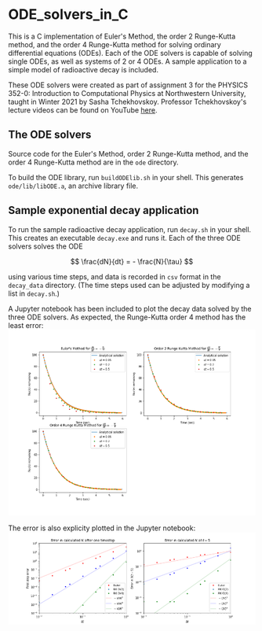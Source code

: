 # ODE_solvers_in_C
This is a C implementation of Euler's Method, the order 2 Runge-Kutta method, and the order 4 Runge-Kutta method for solving ordinary differential equations (ODEs). 
Each of the ODE solvers is capable of solving single ODEs, as well as systems of 2 or 4 ODEs. A sample application to a simple model of radioactive decay is included.

These ODE solvers were created as part of assignment 3 for the PHYSICS 352-0: Introduction to Computational Physics at Northwestern University, taught in Winter 2021 by Sasha Tchekhovskoy. Professor Tchekhovskoy's lecture videos can be found on YouTube [here](https://youtu.be/q1vPVQ9g23I). 

## The ODE solvers
Source code for the Euler's Method, order 2 Runge-Kutta method, and the order 4 Runge-Kutta method are in the `ode` directory.

To build the ODE library, run `buildODElib.sh` in your shell. This generates `ode/lib/libODE.a`, an archive library file.

## Sample exponential decay application
To run the sample radioactive decay application, run `decay.sh` in your shell. This creates an executable `decay.exe` and runs it. Each of the three ODE solvers solves the ODE

$$
\frac{dN}{dt} = - \frac{N}{\tau}
$$

using various time steps, and data is recorded in `csv` format in the `decay_data` directory. (The time steps used can be adjusted by modifying a list in `decay.sh`.)

A Jupyter notebook has been included to plot the decay data solved by the three ODE solvers. As expected, the Runge-Kutta order 4 method has the least error: ![Decay figure](decay_figure.png)

The error is also explicity plotted in the Jupyter notebook: ![Decay error figure](decay_error_figure.png)
